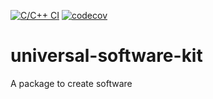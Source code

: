 [![C/C++ CI](https://github.com/104-Berlin/universal-software-kit/actions/workflows/c-cpp.yml/badge.svg)](https://github.com/104-Berlin/universal-software-kit/actions/workflows/c-cpp.yml)
[![codecov](https://codecov.io/gh/104-Berlin/universal-software-kit/branch/main/graph/badge.svg?token=3SACB52NF2)](https://codecov.io/gh/104-Berlin/universal-software-kit)
# universal-software-kit
 A package to create software
